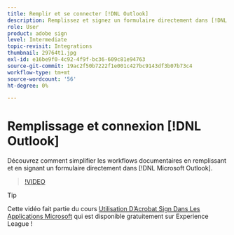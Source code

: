 ```yaml
---
title: Remplir et se connecter [!DNL Outlook]
description: Remplissez et signez un formulaire directement dans [!DNL Microsoft Outlook]
role: User
product: adobe sign
level: Intermediate
topic-revisit: Integrations
thumbnail: 29764t1.jpg
exl-id: e16be9f0-4c92-4f9f-bc36-609c81e94763
source-git-commit: 19ac2f50b7222f1e001c427bc9143df3b07b73c4
workflow-type: tm+mt
source-wordcount: '56'
ht-degree: 0%

---
```


# Remplissage et connexion [!DNL Outlook]

Découvrez comment simplifier les workflows documentaires en remplissant et en signant un formulaire directement dans [!DNL Microsoft Outlook].

>[!VIDEO](https://video.tv.adobe.com/v/344947?hidetitle=true)

>[!TIP]
>
>Cette vidéo fait partie du cours [Utilisation D’Acrobat Sign Dans Les Applications Microsoft](https://experienceleague.adobe.com/?recommended=Sign-U-1-2020.2) qui est disponible gratuitement sur Experience League !
